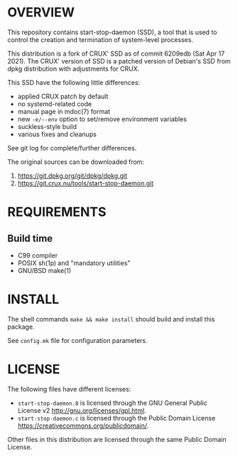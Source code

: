OVERVIEW
========

This repository contains start-stop-daemon (SSD), a tool that is used
to control the creation and termination of system-level processes.

This distribution is a fork of CRUX' SSD as of commit 6209edb (Sat Apr
17 2021).  The CRUX' version of SSD is a patched version of Debian's
SSD from dpkg distribution with adjustments for CRUX.

This SSD have the following little differences:
  * applied CRUX patch by default
  * no systemd-related code
  * manual page in mdoc(7) format
  * new `-e/--env` option to set/remove environment variables
  * suckless-style build
  * various fixes and cleanups

See git log for complete/further differences.

The original sources can be downloaded from:
  1. https://git.dpkg.org/git/dpkg/dpkg.git
  2. https://git.crux.nu/tools/start-stop-daemon.git


REQUIREMENTS
============

Build time
----------
  * C99 compiler
  * POSIX sh(1p) and "mandatory utilities"
  * GNU/BSD make(1)


INSTALL
=======

The shell commands `make && make install` should build and install
this package.

See `config.mk` file for configuration parameters.


LICENSE
=======

The following files have different licenses:
  * `start-stop-daemon.8` is licensed through the GNU General Public
    License v2 <http://gnu.org/licenses/gpl.html>.
  * `start-stop-daemon.c` is licensed through the Public Domain
    License <https://creativecommons.org/publicdomain/>.

Other files in this distribution are licensed through the same Public
Domain License.

